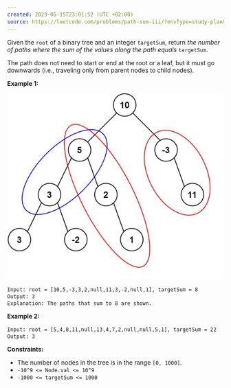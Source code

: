 ```yaml
---
created: 2023-05-15T23:01:52 (UTC +02:00)
source: https://leetcode.com/problems/path-sum-iii/?envType=study-plan&id=level-2
---
```

Given the `root` of a binary tree and an integer `targetSum`, return _the number of paths where the sum of the values along the path equals_ `targetSum`.

The path does not need to start or end at the root or a leaf, but it must go downwards (i.e., traveling only from parent nodes to child nodes).

**Example 1:**

![img.png](img.png)

```
Input: root = [10,5,-3,3,2,null,11,3,-2,null,1], targetSum = 8
Output: 3
Explanation: The paths that sum to 8 are shown.

```

**Example 2:**

```
Input: root = [5,4,8,11,null,13,4,7,2,null,null,5,1], targetSum = 22
Output: 3

```

**Constraints:**

-   The number of nodes in the tree is in the range `[0, 1000]`.
-   `-10^9 <= Node.val <= 10^9`
-   `-1000 <= targetSum <= 1000`
